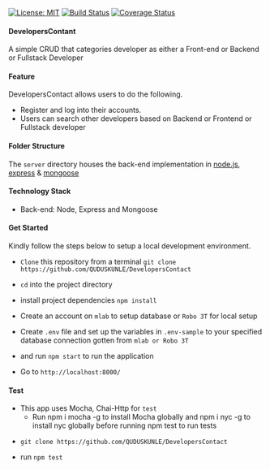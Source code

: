 [![License: MIT](https://img.shields.io/badge/License-MIT-brightgreen.svg)](https://choosealicense.com/licenses/mit/)
[![Build Status](https://travis-ci.org/QUDUSKUNLE/Developers-Contact-Directory.svg?branch=master)](https://travis-ci.org/QUDUSKUNLE/Developers-Contact-Directory)
[![Coverage Status](https://coveralls.io/repos/github/QUDUSKUNLE/Developers-Contact-Directory/badge.svg?branch=master)](https://coveralls.io/github/QUDUSKUNLE/Developers-Contact-Directory?branch=master)

#### DevelopersContant
A simple CRUD that categories developer as either a Front-end or Backend or Fullstack Developer

#### Feature
DevelopersContact allows users to do the following.
 - Register and log into their accounts.
 - Users can search other developers based on Backend or Frontend or Fullstack developer

#### Folder Structure

 The `server` directory houses the back-end implementation in <a href="https://nodejs.org/">node.js</a>, <a href="https://expressjs.com/">express</a> & <a href="https://http://mongoosejs.com/">mongoose</a>
 

#### Technology Stack
- Back-end: Node, Express and Mongoose


#### Get Started
  Kindly follow the steps below to setup a local development environment.
  + ```Clone``` this repository from a terminal ```git clone  https://github.com/QUDUSKUNLE/DevelopersContact```

  + ```cd``` into the project directory

  + install project dependencies ```npm install```

  + Create an account on ```mlab``` to setup database or `Robo 3T` for local setup

  + Create ```.env``` file and set up the variables in ```.env-sample``` to your specified database connection gotten from ```mlab or Robo 3T```

   + and run `npm start` to run the application

   + Go to ```http://localhost:8000/```

#### Test
 - This app uses Mocha, Chai-Http for `test`
   - Run npm i mocha -g to install Mocha globally and npm i nyc -g to install nyc globally before running npm test to run tests

+ ```git clone https://github.com/QUDUSKUNLE/DevelopersContact```

+ run ```npm test```
